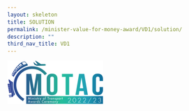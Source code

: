 ```yaml
---
layout: skeleton
title: SOLUTION
permalink: /minister-value-for-money-award/VD1/solution/
description: ""
third_nav_title: VD1
---
```

<div class="container py-5">
  <div class="row">
    <div class="col-sm-12 pt-4 pb-3 text-center">
      <img src="/images/Logos/MOTAC_header.png" alt="motac logo" class="img-fluid" />
    </div>
  </div>
</div>
